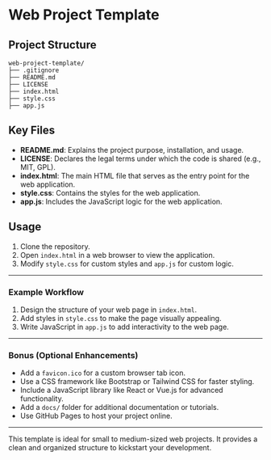 # Web Project Template

## Project Structure
```
web-project-template/
├── .gitignore
├── README.md
├── LICENSE
├── index.html
├── style.css
├── app.js
```

## Key Files
- **README.md**: Explains the project purpose, installation, and usage.
- **LICENSE**: Declares the legal terms under which the code is shared (e.g., MIT, GPL).
- **index.html**: The main HTML file that serves as the entry point for the web application.
- **style.css**: Contains the styles for the web application.
- **app.js**: Includes the JavaScript logic for the web application.

## Usage
1. Clone the repository.
2. Open `index.html` in a web browser to view the application.
3. Modify `style.css` for custom styles and `app.js` for custom logic.

---

### Example Workflow
1. Design the structure of your web page in `index.html`.
2. Add styles in `style.css` to make the page visually appealing.
3. Write JavaScript in `app.js` to add interactivity to the web page.

---

### Bonus (Optional Enhancements)
- Add a `favicon.ico` for a custom browser tab icon.
- Use a CSS framework like Bootstrap or Tailwind CSS for faster styling.
- Include a JavaScript library like React or Vue.js for advanced functionality.
- Add a `docs/` folder for additional documentation or tutorials.
- Use GitHub Pages to host your project online.

---

This template is ideal for small to medium-sized web projects. It provides a clean and organized structure to kickstart your development.